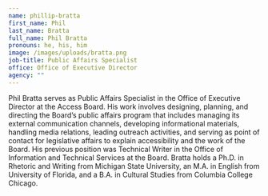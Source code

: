 ```yaml
---
name: phillip-bratta
first_name: Phil
last_name: Bratta
full_name: Phil Bratta
pronouns: he, his, him
image: /images/uploads/bratta.png
job-title: Public Affairs Specialist
office: Office of Executive Director
agency: ""
---
```

Phil Bratta serves as Public Affairs Specialist in the Office of Executive Director at the Access Board. His work involves designing, planning, and directing the Board’s public affairs program that includes managing its external communication channels, developing informational materials, handling media relations, leading outreach activities, and serving as point of contact for legislative affairs to explain accessibility and the work of the Board. His previous position was Technical Writer in the Office of Information and Technical Services at the Board. Bratta holds a Ph.D. in Rhetoric and Writing from Michigan State University, an M.A. in English from University of Florida, and a B.A. in Cultural Studies from Columbia College Chicago.
